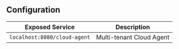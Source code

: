 ## Configuration

| Exposed Service              | Description              |
|------------------------------|--------------------------|
| `localhost:8080/cloud-agent` | Multi-tenant Cloud Agent |

